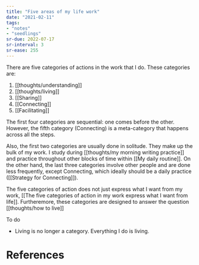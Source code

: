 ```yaml
---
title: "Five areas of my life work"
date: "2021-02-11"
tags:
- "notes"
- "seedlings"
sr-due: 2022-07-17
sr-interval: 3
sr-ease: 255
---
```


There are five categories of actions in the work that I do. These categories are:

1. [[thoughts/understanding]]
2. [[thoughts/living]]
3. [[Sharing]]
4. [[Connecting]]
5. [[Facilitating]]

The first four categories are sequential: one comes before the other. However, the fifth category (Connecting) is a meta-category that happens across all the steps.

Also, the first two categories are usually done in solitude. They make up the bulk of my work. I study during [[thoughts/my morning writing practice]] and practice throughout other blocks of time within [[My daily routine]]. On the other hand, the last three categories involve other people and are done less frequently, except Connecting, which ideally should be a daily practice ([[Strategy for Connecting]]).

The five categories of action does not just express what I want from my work, [[The five categories of action in my work express what I want from life]]. Furtheremore, these categories are designed to answer the question [[thoughts/how to live]]

To do
- Living is no longer a category. Everything I do is living.

# References
